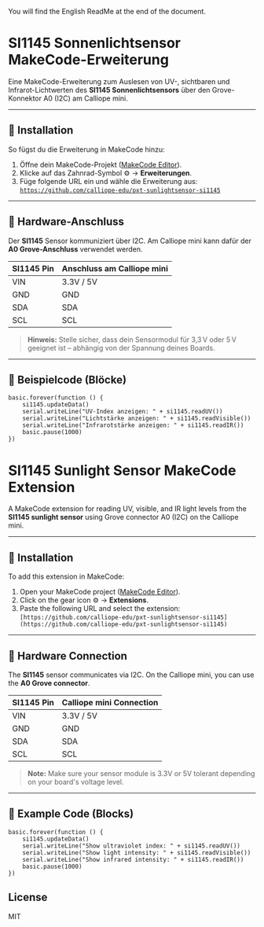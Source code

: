 You will find the English ReadMe at the end of the document.

# SI1145 Sonnenlichtsensor MakeCode-Erweiterung

Eine MakeCode-Erweiterung zum Auslesen von UV-, sichtbaren und Infrarot-Lichtwerten des **SI1145 Sonnenlichtsensors** über den Grove-Konnektor A0 (I2C) am Calliope mini.

---

## 🧩 Installation

So fügst du die Erweiterung in MakeCode hinzu:

1. Öffne dein MakeCode-Projekt ([MakeCode Editor](https://makecode.calliope.cc/)).
2. Klicke auf das Zahnrad-Symbol ⚙️ → **Erweiterungen**.
3. Füge folgende URL ein und wähle die Erweiterung aus:  
   [`https://github.com/calliope-edu/pxt-sunlightsensor-si1145`](https://github.com/calliope-edu/pxt-sunlightsensor-si1145)

---

## 🔌 Hardware-Anschluss

Der **SI1145** Sensor kommuniziert über I2C. Am Calliope mini kann dafür der **A0 Grove-Anschluss** verwendet werden.

| SI1145 Pin | Anschluss am Calliope mini   |
|------------|------------------------------|
| VIN        | 3.3V / 5V                    |
| GND        | GND                          |
| SDA        | SDA                          |
| SCL        | SCL                          |

> **Hinweis:** Stelle sicher, dass dein Sensormodul für 3,3 V oder 5 V geeignet ist – abhängig von der Spannung deines Boards.

---

## 🧪 Beispielcode (Blöcke)

```blocks
basic.forever(function () {
    si1145.updateData()
    serial.writeLine("UV-Index anzeigen: " + si1145.readUV())
    serial.writeLine("Lichtstärke anzeigen: " + si1145.readVisible())
    serial.writeLine("Infrarotstärke anzeigen: " + si1145.readIR())
    basic.pause(1000)
})
```



# SI1145 Sunlight Sensor MakeCode Extension

A MakeCode extension for reading UV, visible, and IR light levels from the **SI1145 sunlight sensor** using Grove connector A0 (I2C) on the Calliope mini.

---

## 🧩 Installation

To add this extension in MakeCode:

1. Open your MakeCode project ([MakeCode Editor](https://makecode.calliope.cc/)).
2. Click on the gear icon ⚙️ → **Extensions**.
3. Paste the following URL and select the extension:  
   `[https://github.com/calliope-edu/pxt-sunlightsensor-si1145](https://github.com/calliope-edu/pxt-sunlightsensor-si1145)`

---

## 🔌 Hardware Connection

The **SI1145** sensor communicates via I2C. On the Calliope mini, you can use the **A0 Grove connector**.

| SI1145 Pin | Calliope mini Connection     |
|------------|------------------------------|
| VIN        | 3.3V / 5V                    |
| GND        | GND                          |
| SDA        | SDA                          |
| SCL        | SCL                          |

> **Note:** Make sure your sensor module is 3.3V or 5V tolerant depending on your board's voltage level.

---

## 🧪 Example Code (Blocks)

```blocks
basic.forever(function () {
    si1145.updateData()
    serial.writeLine("Show ultraviolet index: " + si1145.readUV())
    serial.writeLine("Show light intensity: " + si1145.readVisible())
    serial.writeLine("Show infrared intensity: " + si1145.readIR())
    basic.pause(1000)
})
```

## License

MIT
